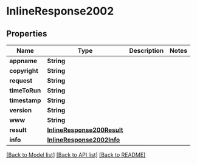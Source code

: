 # InlineResponse2002

## Properties
Name | Type | Description | Notes
------------ | ------------- | ------------- | -------------
**appname** | **String** |  | 
**copyright** | **String** |  | 
**request** | **String** |  | 
**timeToRun** | **String** |  | 
**timestamp** | **String** |  | 
**version** | **String** |  | 
**www** | **String** |  | 
**result** | [**InlineResponse200Result**](InlineResponse200Result.md) |  | 
**info** | [**InlineResponse2002Info**](InlineResponse2002Info.md) |  | 

[[Back to Model list]](../README.md#documentation-for-models) [[Back to API list]](../README.md#documentation-for-api-endpoints) [[Back to README]](../README.md)


